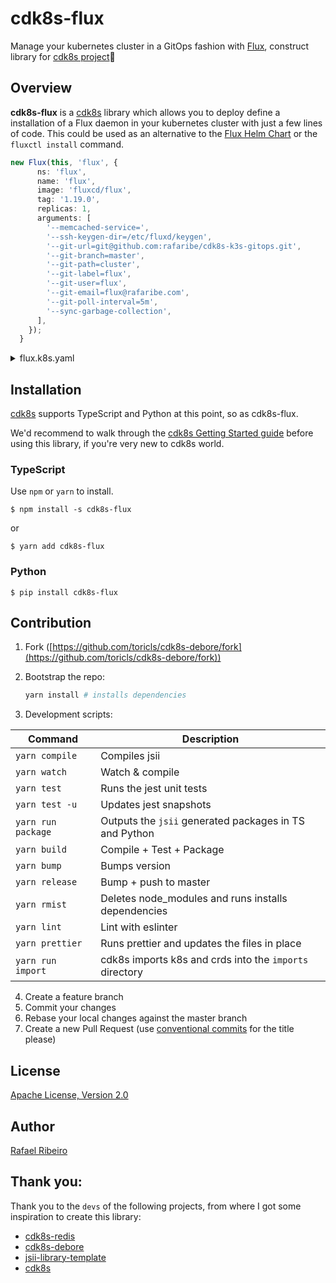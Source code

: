 # cdk8s-flux

Manage your kubernetes cluster in a GitOps fashion with [Flux](https://fluxcd.io/), construct library for [cdk8s project](https://cdk8s.io/)🚀

## Overview

**cdk8s-flux** is a [cdk8s](https://cdk8s.io/) library which allows you to deploy define a installation of a Flux daemon in your kubernetes cluster with just a few lines of code.
This could be used as an alternative to the [Flux Helm Chart](https://docs.fluxcd.io/en/latest/tutorials/get-started-helm/) or the `fluxctl install` command.
```typescript
new Flux(this, 'flux', {
      ns: 'flux',
      name: 'flux',
      image: 'fluxcd/flux',
      tag: '1.19.0',
      replicas: 1,
      arguments: [
        '--memcached-service=',
        '--ssh-keygen-dir=/etc/fluxd/keygen',
        '--git-url=git@github.com:rafaribe/cdk8s-k3s-gitops.git',
        '--git-branch=master',
        '--git-path=cluster',
        '--git-label=flux',
        '--git-user=flux',
        '--git-email=flux@rafaribe.com',
        '--git-poll-interval=5m',
        '--sync-garbage-collection',
      ],
    });
  }
```
<details>
<summary>flux.k8s.yaml</summary>

```yaml
apiVersion: v1
kind: Namespace
metadata:
  labels:
    name: flux
  name: flux
---
apiVersion: v1
kind: ServiceAccount
metadata:
  labels:
    name: flux
  name: flux
  namespace: flux
---
apiVersion: rbac.authorization.k8s.io/v1
kind: ClusterRole
metadata:
  labels:
    name: flux
  name: flux
rules:
  - apiGroups:
      - "*"
    resources:
      - "*"
    verbs:
      - "*"
  - nonResourceURLs:
      - "*"
    verbs:
      - "*"
---
apiVersion: rbac.authorization.k8s.io/v1
kind: ClusterRoleBinding
metadata:
  labels:
    name: flux
  name: flux
roleRef:
  apiGroup: rbac.authorization.k8s.io
  kind: ClusterRole
  name: flux
subjects:
  - kind: ServiceAccount
    name: flux
    namespace: flux
---
apiVersion: v1
kind: Secret
metadata:
  name: flux-git-deploy
  namespace: flux
type: Opaque
---
apiVersion: apps/v1
kind: Deployment
metadata:
  name: flux
  namespace: flux
spec:
  replicas: 1
  selector:
    matchLabels:
      name: flux
  strategy:
    type: Recreate
  template:
    metadata:
      labels:
        name: flux
    spec:
      containers:
        - args:
            - --memcached-service=
            - --ssh-keygen-dir=/etc/fluxd/keygen
            - --git-url=git@github.com:rafaribe/cdk8s-k3s-gitops.git
            - --git-branch=master
            - --git-path=cluster
            - --git-label=flux
            - --git-user=flux
            - --git-email=flux@rafaribe.com
            - --git-poll-interval=5m
            - --sync-garbage-collection
          image: raspbernetes/flux:1.19.0
          imagePullPolicy: IfNotPresent
          livenessProbe:
            httpGet:
              path: api/flux/v6/identity.pub
              port: 3030
            initialDelaySeconds: 5
            timeoutSeconds: 5
          name: flux
          ports:
            - containerPort: 3030
          readinessProbe:
            httpGet:
              path: api/flux/v6/identity.pub
              port: 3030
            initialDelaySeconds: 5
            timeoutSeconds: 5
          resources:
            limits:
              cpu: 150m
              memory: 256Mi
          volumeMounts:
            - mountPath: /etc/fluxd/ssh
              name: git-key
              readOnly: true
            - mountPath: /etc/fluxd/keygen
              name: git-keygen
      serviceAccountName: flux
      volumes:
        - name: git-key
          secret:
            defaultMode: 256
            secretName: flux-git-deploy
        - emptyDir:
            medium: Memory
          name: git-keygen
---
apiVersion: apps/v1
kind: Deployment
metadata:
  name: memcached
  namespace: flux
spec:
  replicas: 1
  selector:
    matchLabels:
      name: memcached
  template:
    metadata:
      labels:
        name: memcached
    spec:
      containers:
        - args:
            - -m 512
            - -I 5m
            - -p 11211
          image: memcached:1.5.20
          name: memcached
          ports:
            - containerPort: 11211
              name: clients
          securityContext:
            allowPrivilegeEscalation: false
            runAsGroup: 11211
            runAsUser: 11211
---
apiVersion: v1
kind: Service
metadata:
  name: memcached
  namespace: flux
spec:
  ports:
    - name: memcached
      port: 11211
  selector:
    name: memcached
```

</details>

## Installation

[cdk8s](https://cdk8s.io) supports TypeScript and Python at this point, so as cdk8s-flux.

We'd recommend to walk through the [cdk8s Getting Started guide](https://cdk8s.io/getting-started/) before using this library, if you're very new to cdk8s world.

### TypeScript

Use `npm` or `yarn` to install.

```shell
$ npm install -s cdk8s-flux
```

or

```shell
$ yarn add cdk8s-flux
```

### Python

```shell
$ pip install cdk8s-flux
```

## Contribution

1. Fork ([https://github.com/toricls/cdk8s-debore/fork](https://github.com/toricls/cdk8s-debore/fork))
2. Bootstrap the repo:
  
    ```bash
    yarn install # installs dependencies
    ```
3. Development scripts:

  | Command            	| Description                                             	|
  |--------------------	|---------------------------------------------------------	|
  | `yarn compile`     	| Compiles jsii                                           	|
  | `yarn watch`       	| Watch & compile                                         	|
  | `yarn test`        	| Runs the jest unit tests                                	|
  | `yarn test -u`     	| Updates jest snapshots                                  	|
  | `yarn run package` 	| Outputs the `jsii` generated packages in TS and Python  	|
  | `yarn build`       	| Compile + Test + Package                                	|
  | `yarn bump`        	| Bumps version                                           	|
  | `yarn release`     	| Bump + push to master                                   	|
  | `yarn rmist`       	| Deletes node_modules and runs installs dependencies     	|
  | `yarn lint`        	| Lint with eslinter                                      	|
  | `yarn prettier`    	| Runs prettier and updates the files in place            	|
  | `yarn run import`  	| cdk8s imports k8s and crds into the `imports` directory 	|
4. Create a feature branch
5. Commit your changes
6. Rebase your local changes against the master branch
7. Create a new Pull Request (use [conventional commits] for the title please)

[conventional commits]: https://www.conventionalcommits.org/en/v1.0.0/

## License

[Apache License, Version 2.0](./LICENSE)

## Author

[Rafael Ribeiro](https://github.com/rafaribe)

## Thank you:

Thank you to the `devs` of the following projects, from where I got some inspiration to create this library:
- [cdk8s-redis](https://github.com/eladb/cdk8s-redis)
- [cdk8s-debore](https://github.com/toricls/cdk8s-debore)
- [jsii-library-template](https://github.com/eladb/jsii-library-template)
- [cdk8s](https://github.com/awslabs/cdk8s)